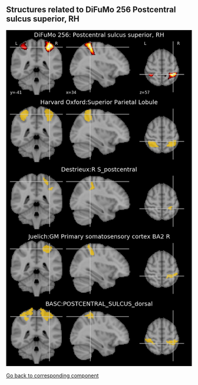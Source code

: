 


## Structures related to DiFuMo 256 Postcentral sulcus superior, RH

![46](46.jpg "Structures related to DiFuMo 256 Postcentral sulcus superior, RH")

[Go back to corresponding component](https://parietal-inria.github.io/DiFuMo/256/html/46.html)